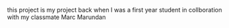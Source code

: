this project is my project back when I was a first year student in collboration with my classmate Marc Marundan
